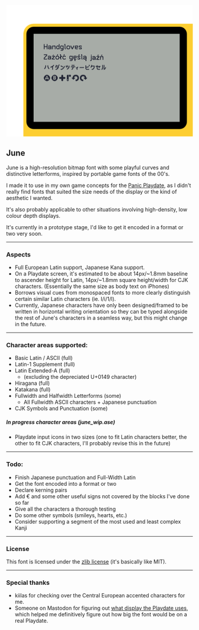 ![](preview.png)

## June

June is a high-resolution bitmap font with some playful curves and distinctive letterforms, inspired by portable game fonts of the 00's.

I made it to use in my own game concepts for the [Panic Playdate](https://play.date), as I didn't really find fonts that suited the size needs of the display or the kind of aesthetic I wanted. 

It's also probably applicable to other situations involving high-density, low colour depth displays.

It's currently in a prototype stage, I'd like to get it encoded in a format or two very soon.

---


### Aspects

- Full European Latin support, Japanese Kana support.
- On a Playdate screen, it's estimated to be about 14px/~1.8mm baseline to ascender height for Latin, 14px/~1.8mm square height/width for CJK characters. (Essentially the same size as body text on iPhones)
- Borrows visual cues from  monospaced fonts to more clearly distinguish certain similar Latin characters (ie. I/i/1/l).
- Currently, Japanese characters have only been designed/framed to be written in horizontal writing orientation so they can be typed alongside the rest of June's characters in a seamless way, but this might change in the future.

----

### Character areas supported:

- Basic Latin / ASCII (full)
- Latin-1 Supplement (full)
- Latin Extended-A (full)
	- (excluding the depreciated U+0149 character)
- Hiragana (full)
- Katakana (full)
- Fullwidth and Halfwidth Letterforms (some)
	- All Fullwidth ASCII characters + Japanese punctuation
- CJK Symbols and Punctuation (some)

##### In progress character areas (june_wip.ase)
- Playdate input icons in two sizes (one to fit Latin characters better, the other to fit CJK characters, I'll probably revise this in the future)

---

### Todo:

- Finish Japanese punctuation and Full-Width Latin
- Get the font encoded into a format or two
- Declare kerning pairs
- Add € and some other useful signs not covered by the blocks I've done so far
- Give all the characters a thorough testing
- Do some other symbols (smileys, hearts, etc.)
- Consider supporting a segment of the most used and least complex Kanji

---

### License

This font is licensed under the [zlib license](license.txt) (it's basically like MIT).

---

### Special thanks

- kiilas for checking over the Central European accented characters for me.
- Someone on Mastodon for figuring out [what display the Playdate uses](https://www.sharpsma.com/products?sharpCategory=Memory%2520LCD&p_p_parallel=0&sharpProductRecordId=1504552), which helped me definitively figure out how big the font would be on a real Playdate.